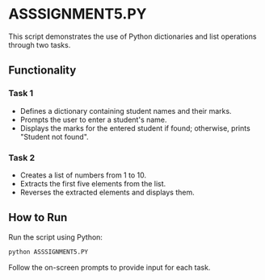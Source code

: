 # ASSSIGNMENT5.PY

This script demonstrates the use of Python dictionaries and list operations through two tasks.

## Functionality

### Task 1

- Defines a dictionary containing student names and their marks.
- Prompts the user to enter a student's name.
- Displays the marks for the entered student if found; otherwise, prints "Student not found".

### Task 2

- Creates a list of numbers from 1 to 10.
- Extracts the first five elements from the list.
- Reverses the extracted elements and displays them.

## How to Run

Run the script using Python:

```sh
python ASSSIGNMENT5.PY
```

Follow the on-screen prompts to provide input for each task.
